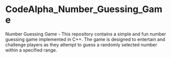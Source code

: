 # CodeAlpha_Number_Guessing_Game
Number Guessing Game - This repository contains a simple and fun number guessing game implemented in C++. The game is designed to entertain and challenge players as they attempt to guess a randomly selected number within a specified range.
